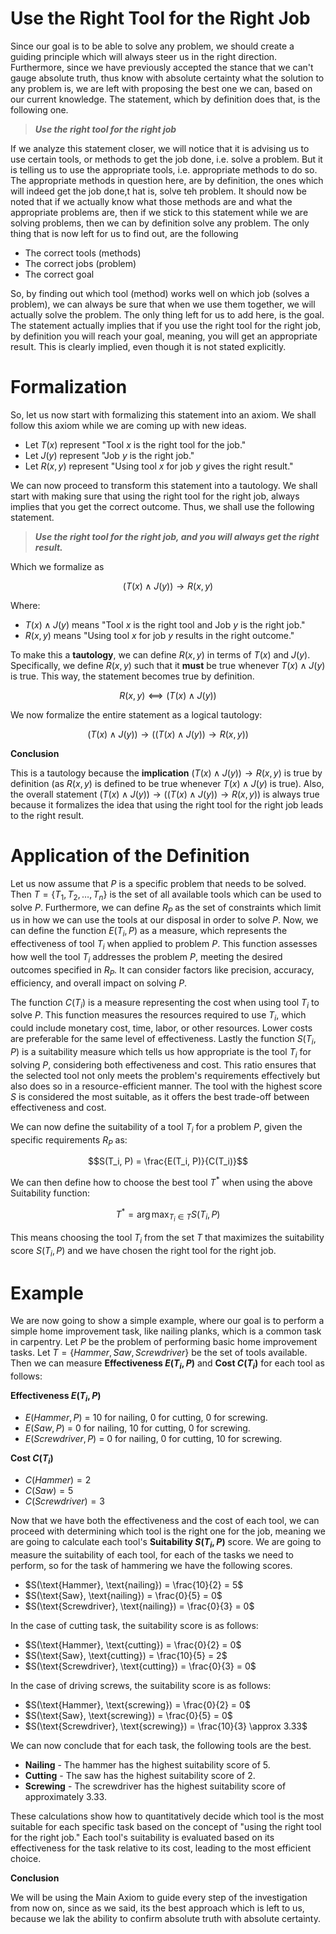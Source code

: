 # Use the Right Tool for the Right Job

Since our goal is to be able to solve any problem, we should create a guiding principle which will always steer us in the right direction. Furthermore, since we have previously accepted the stance that we can't gauge absolute truth, thus know with absolute certainty what the solution to any problem is, we are left with proposing the best one we can, based on our current knowledge. The statement, which by definition does that, is the following one.

> _**Use the right tool for the right job**_

If we analyze this statement closer, we will notice that it is advising us to use certain tools, or methods to get the job done, i.e. solve a problem. But it is telling us to use the appropriate tools, i.e. appropriate methods to do so. The appropriate methods in question here, are by definition, the ones which will indeed get the job done,t hat is, solve teh problem. It should now be noted that if we actually know what those methods are and what the appropriate problems are, then if we stick to this statement while we are solving problems, then we can by definition solve any problem. The only thing that is now left for us to find out, are the following

- The correct tools (methods)
- The correct jobs (problem)
- The correct goal

So, by finding out which tool (method) works well on which job (solves a problem), we can always be sure that when we use them together, we will actually solve the problem. The only thing left for us to add here, is the goal. The statement actually implies that if you use the right tool for the right job, by definition you will reach your goal, meaning, you will get an appropriate result. This is clearly implied, even though it is not stated explicitly.


# Formalization

So, let us now start with formalizing this statement into an axiom. We shall follow this axiom while we are coming up with new ideas.
 
- Let $T(x)$ represent "Tool $x$ is the right tool for the job."
- Let $J(y)$ represent "Job $y$ is the right job."
- Let $R(x,y)$ represent "Using tool $x$ for job $y$ gives the right result."
 
We can now proceed to transform this statement into a tautology. We shall start with making sure that using the right tool for the right job, always implies that you get the correct outcome. Thus, we shall use the following statement.

> _**Use the right tool for the right job, and you will always get the right result.**_

Which we formalize as

```math
(T(x) ∧ J(y)) → R(x,y)
```

Where: 

- $T(x) ∧ J(y)$ means "Tool $x$ is the right tool and Job $y$ is the right job."
- $R(x,y)$ means "Using tool $x$ for job $y$ results in the right outcome."

To make this a **tautology**, we can define $R(x,y)$ in terms of $T(x)$ and $J(y)$. Specifically, we define $R(x,y)$ such that it **must** be true whenever $T(x)∧J(y)$ is true. This way, the statement becomes true by definition.

```math
R(x,y)⟺(T(x)∧J(y))
```

We now formalize the entire statement as a logical tautology:

```math
(T(x)∧J(y))→((T(x)∧J(y))→R(x,y))
```

**Conclusion**

This is a tautology because the **implication** $(T(x)∧J(y))→R(x,y)$ is true by definition (as $R(x,y)$ is defined to be true whenever $T(x)∧J(y)$ is true). Also, the overall statement $(T(x)∧J(y))→((T(x)∧J(y))→R(x,y))$ is always true because it formalizes the idea that using the right tool for the right job leads to the right result.

# Application of the Definition

Let us now assume that $P$ is a specific problem that needs to be solved. Then $T = \{T_1, T_2, \ldots, T_n\}$ is the set of all available tools which can be used to solve $P$. Furthermore, we can define $R_P$ as the set of constraints which limit us in how we can use the tools at our disposal in order to solve $P$. Now, we can define the function $E(T_i, P)$ as a measure, which represents the effectiveness of tool $T_i$ when applied to problem $P$. This function assesses how well the tool $T_i$ addresses the problem $P$, meeting the desired outcomes specified in $R_P$. It can consider factors like precision, accuracy, efficiency, and overall impact on solving $P$.

The function $C(T_i)$ is a measure representing the cost when using tool $T_i$ to solve $P$. This function measures the resources required to use $T_i$, which could include monetary cost, time, labor, or other resources. Lower costs are preferable for the same level of effectiveness. Lastly the function $S(T_i, P)$ is a suitability measure which tells us how appropriate is the tool $T_i$ for solving $P$, considering both effectiveness and cost. This ratio ensures that the selected tool not only meets the problem's requirements effectively but also does so in a resource-efficient manner. The tool with the highest score $S$ is considered the most suitable, as it offers the best trade-off between effectiveness and cost.

We can now define the suitability of a tool $T_i$ for a problem $P$, given the specific requirements $R_P$ as:

```math
S(T_i, P) = \frac{E(T_i, P)}{C(T_i)}
```

We can then define how to choose the best tool $T^*$ when using the above Suitability function:

```math
T^* = \arg\max_{T_i \in T} S(T_i, P)
```

This means choosing the tool $T_i$ from the set $T$ that maximizes the suitability score $S(T_i, P)$ and we have chosen the right tool for the right job.
 
# Example

We are now going to show a simple example, where our goal is to perform a simple home improvement task, like nailing planks, which is a common task in carpentry. Let $P$ be the problem of performing basic home improvement tasks. Let $T = \{ Hammer, Saw, Screwdriver \}$ be the set of tools available. Then we can measure **Effectiveness $E(T_i, P)$** and **Cost $C(T_i)$** for each tool as follows:
  
**Effectiveness $E(T_i, P)$**

- $E(Hammer, P)$ = 10 for nailing, 0 for cutting, 0 for screwing.
- $E(Saw, P)$ = 0 for nailing, 10 for cutting, 0 for screwing.
- $E(Screwdriver, P)$ = 0 for nailing, 0 for cutting, 10 for screwing.

**Cost $C(T_i)$**

- $C(Hammer) = 2$
- $C(Saw) = 5$
- $C(Screwdriver) = 3$

Now that we have both the effectiveness and the cost of each tool, we can proceed with determining which tool is the right one for the job, meaning we are going to calculate each tool's **Suitability $S(T_i, P)$** score. We are going to measure the suitability of each tool, for each of the tasks we need to perform, so for the task of hammering we have the following scores.

- $S(\text{Hammer}, \text{nailing}) = \frac{10}{2} = 5$
- $S(\text{Saw}, \text{nailing}) = \frac{0}{5} = 0$
- $S(\text{Screwdriver}, \text{nailing}) = \frac{0}{3} = 0$
 
In the case of cutting task, the suitability score is as follows:
 
- $S(\text{Hammer}, \text{cutting}) = \frac{0}{2} = 0$
- $S(\text{Saw}, \text{cutting}) = \frac{10}{5} = 2$
- $S(\text{Screwdriver}, \text{cutting}) = \frac{0}{3} = 0$

In the case of driving screws, the suitability score is as follows:

- $S(\text{Hammer}, \text{screwing}) = \frac{0}{2} = 0$
- $S(\text{Saw}, \text{screwing}) = \frac{0}{5} = 0$
- $S(\text{Screwdriver}, \text{screwing}) = \frac{10}{3} \approx 3.33$

We can now conclude that for each task, the following tools are the best.

- **Nailing** - The hammer has the highest suitability score of 5.
- **Cutting** - The saw has the highest suitability score of 2.
- **Screwing** - The screwdriver has the highest suitability score of approximately 3.33. 

These calculations show how to quantitatively decide which tool is the most suitable for each specific task based on the concept of "using the right tool for the right job." Each tool's suitability is evaluated based on its effectiveness for the task relative to its cost, leading to the most efficient choice.

**Conclusion**

We will be using the Main Axiom to guide every step of the investigation from now on, since as we said, its the best approach which is left to us, because we lak the ability to confirm absolute truth with absolute certainty.
